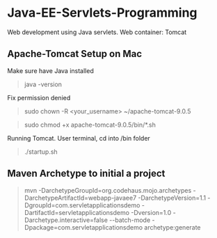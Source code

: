 # Java-EE-Servlets-Programming
Web development using Java servlets. Web container: Tomcat 

## Apache-Tomcat Setup on Mac
Make sure have Java installed

>java -version

Fix permission denied

>sudo chown -R <your_username> ~/apache-tomcat-9.0.5

>sudo chmod +x apache-tomcat-9.0.5/bin/*.sh

Running Tomcat. User terminal, cd into /bin folder

>./startup.sh


## Maven Archetype to initial a project

>mvn -DarchetypeGroupId=org.codehaus.mojo.archetypes -DarchetypeArtifactId=webapp-javaee7 -DarchetypeVersion=1.1 -DgroupId=com.servletapplicationsdemo -DartifactId=servletapplicationsdemo -Dversion=1.0 -Darchetype.interactive=false --batch-mode -Dpackage=com.servletapplicationsdemo archetype:generate

